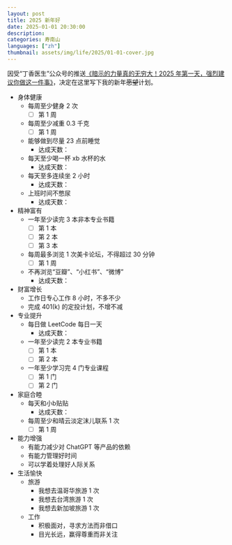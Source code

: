 ```yaml
---
layout: post
title: 2025 新年好
date: 2025-01-01 20:30:00
description: 
categories: 寿南山
languages: ["zh"]
thumbnail: assets/img/life/2025/01-01-cover.jpg
---
```


因受“丁香医生”公众号的推送[《暗示的力量真的无穷大！2025 年第一天，强烈建议你做这一件事》](https://news.qq.com/rain/a/20250101A04FVN00?suid=&media_id=)，决定在这里写下我的新年~~愿望~~计划。

- 身体健康
  - 每周至少健身 2 次
    - [ ] 第 1 周
  - 每周至少减重 0.3 千克
    - [ ] 第 1 周
  - 能够做到尽量 23 点前睡觉
    - 达成天数：
  - 每天至少喝一杯 xb 水杯的水
    - 达成天数：
  - 每天至多连续坐 2 小时
    - 达成天数：
  - 上班时间不憋尿
    - 达成天数：
- 精神富有
  - 一年至少读完 3 本非本专业书籍
    - [ ] 第 1 本
    - [ ] 第 2 本
    - [ ] 第 3 本
  - 每周最多浏览 1 次美卡论坛，不得超过 30 分钟
    - [ ] 第 1 周
  - 不再浏览“豆瓣”、“小红书”、“微博”
    - 达成天数：
- 财富增长
  - 工作日专心工作 8 小时，不多不少
  - 完成 401(k) 的定投计划，不增不减
- 专业提升
  - 每日做 LeetCode 每日一天
    - 达成天数：
  - 一年至少读完 2 本专业书籍
    - [ ] 第 1 本
    - [ ] 第 2 本
  - 一年至少学习完 4 门专业课程
    - [ ] 第 1 门
    - [ ] 第 2 门
- 家庭合睦
  - 每天和小b贴贴
    - 达成天数：
  - 每周至少和晴云淡定沫儿联系 1 次
    - [ ] 第 1 周
- 能力增强
  - 有能力减少对 ChatGPT 等产品的依赖
  - 有能力管理好时间
  - 可以学着处理好人际关系
- 生活愉快
  - 旅游
    - 我想去温哥华旅游 1 次
    - 我想去台湾旅游 1 次
    - 我想去新加坡旅游 1 次
  - 工作
    - 积极面对，寻求方法而非借口
    - 目光长远，赢得尊重而非关注